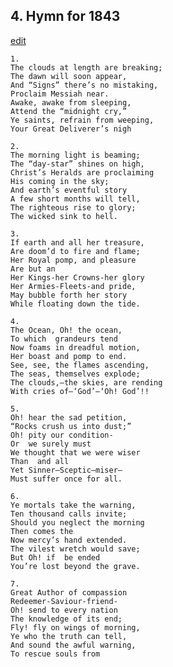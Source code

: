 
## 4.  Hymn for 1843
[edit](https://docs.google.com/document/d/1GaBFPm1Xevni%2DFXhuu03t1sU0Vo9DT0U/edit?mode=html)



    1. 
    The clouds at length are breaking; 
    The dawn will soon appear, 
    And “Signs” there’s no mistaking, 
    Proclaim Messiah near. 
    Awake, awake from sleeping, 
    Attend the “midnight cry,” 
    Ye saints, refrain from weeping, 
    Your Great Deliverer’s nigh

    2. 
    The morning light is beaming; 
    The “day-star” shines on high, 
    Christ’s Heralds are proclaiming 
    His coming in the sky; 
    And earth’s eventful story 
    A few short months will tell, 
    The righteous rise to glory; 
    The wicked sink to hell.

    3. 
    If earth and all her treasure, 
    Are doom’d to fire and flame; 
    Her Royal pomp, and pleasure 
    Are but an  
    Her Kings-her Crowns-her glory 
    Her Armies-Fleets-and pride, 
    May bubble forth her story 
    While floating down the tide.

    4. 
    The Ocean, Oh! the ocean, 
    To which  grandeurs tend 
    Now foams in dreadful motion, 
    Her boast and pomp to end. 
    See, see, the flames ascending, 
    The seas, themselves explode; 
    The clouds,—the skies, are rending 
    With cries of—‘God’—‘Oh! God’!!

    5. 
    Oh! hear the sad petition, 
    “Rocks crush us into dust;” 
    Oh! pity our condition- 
    Or  we surely must 
    We thought that we were wiser 
    Than  and all 
    Yet Sinner—Sceptic—miser— 
    Must suffer once for all.

    6. 
    Ye mortals take the warning, 
    Ten thousand calls invite; 
    Should you neglect the morning 
    Then comes the  
    Now mercy’s hand extended. 
    The vilest wretch would save; 
    But Oh! if  be ended 
    You’re lost beyond the grave.

    7. 
    Great Author of compassion 
    Redeemer-Saviour-friend- 
    Oh! send to every nation 
    The knowledge of its end; 
    Fly! fly on wings of morning, 
    Ye who the truth can tell, 
    And sound the awful warning, 
    To rescue souls from 
